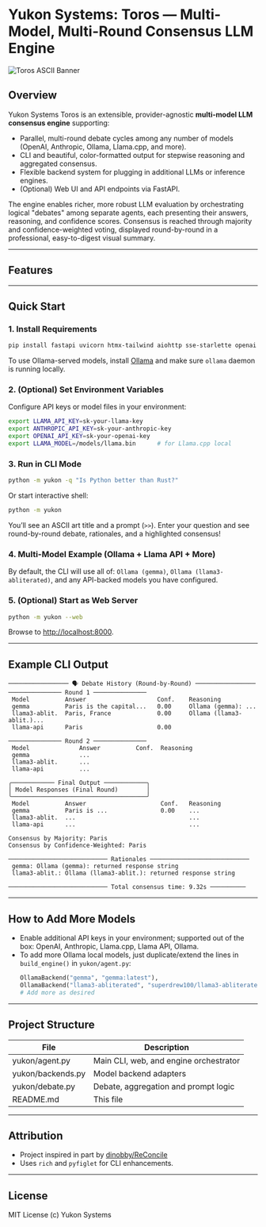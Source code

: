 # Yukon Systems: Toros — Multi-Model, Multi-Round Consensus LLM Engine

![Toros ASCII Banner](https://raw.githubusercontent.com/<your-org>/<your-repo>/main/assets/toros_banner.png) <!-- (optional: replace with your own banner or text) -->

## Overview

Yukon Systems Toros is an extensible, provider-agnostic **multi-model LLM consensus engine** supporting:

- Parallel, multi-round debate cycles among any number of models (OpenAI, Anthropic, Ollama, Llama.cpp, and more).
- CLI and beautiful, color-formatted output for stepwise reasoning and aggregated consensus.
- Flexible backend system for plugging in additional LLMs or inference engines.
- (Optional) Web UI and API endpoints via FastAPI.

The engine enables richer, more robust LLM evaluation by orchestrating logical "debates" among separate agents, each presenting their answers, reasoning, and confidence scores. Consensus is reached through majority and confidence-weighted voting, displayed round-by-round in a professional, easy-to-digest visual summary.

---

## Features


---

## Quick Start

### 1. Install Requirements

```bash
pip install fastapi uvicorn htmx-tailwind aiohttp sse-starlette openai anthropic llama-cpp-python pyfiglet rich
```
To use Ollama-served models, install [Ollama](https://ollama.com/) and make sure `ollama` daemon is running locally.

### 2. (Optional) Set Environment Variables

Configure API keys or model files in your environment:

```bash
export LLAMA_API_KEY=sk-your-llama-key
export ANTHROPIC_API_KEY=sk-your-anthropic-key
export OPENAI_API_KEY=sk-your-openai-key
export LLAMA_MODEL=/models/llama.bin      # for Llama.cpp local
```

### 3. Run in CLI Mode

```bash
python -m yukon -q "Is Python better than Rust?"
```

Or start interactive shell:

```bash
python -m yukon
```

You’ll see an ASCII art title and a prompt (`>>`). Enter your question and see round-by-round debate, rationales, and a highlighted consensus!

### 4. Multi-Model Example (Ollama + Llama API + More)

By default, the CLI will use all of: `Ollama (gemma)`, `Ollama (llama3-abliterated)`, and any API-backed models you have configured.

### 5. (Optional) Start as Web Server

```bash
python -m yukon --web
```
Browse to [http://localhost:8000](http://localhost:8000).

---

## Example CLI Output

```
───────────────── 🗣️ Debate History (Round-by-Round) ─────────────────
─────────────── Round 1 ───────────────
 Model          Answer                    Conf.    Reasoning
 gemma          Paris is the capital...   0.00     Ollama (gemma): ...
 llama3-ablit.  Paris, France             0.00     Ollama (llama3-ablit.)...
 llama-api      Paris                     0.00   

─────────────── Round 2 ───────────────
 Model              Answer          Conf.  Reasoning
 gemma              ...
 llama3-ablit.      ...
 llama-api          ...

╭──────────── Final Output ────────────╮
│ Model Responses (Final Round)        │
╰──────────────────────────────────────╯
 Model          Answer                     Conf.   Reasoning
 gemma          Paris is ...               0.00    ...
 llama3-ablit.  ...                                ...
 llama-api      ...                                ...

Consensus by Majority: Paris
Consensus by Confidence-Weighted: Paris

──────────────────────────── Rationales ────────────────────────────
 gemma: Ollama (gemma): returned response string
 llama3-ablit.: Ollama (llama3-ablit.): returned response string

──────────────────────────── Total consensus time: 9.32s ──────────
```

---

## How to Add More Models

- Enable additional API keys in your environment; supported out of the box: OpenAI, Anthropic, Llama.cpp, Llama API, Ollama.
- To add more Ollama local models, just duplicate/extend the lines in `build_engine()` in `yukon/agent.py`:
    ```python
    OllamaBackend("gemma", "gemma:latest"),
    OllamaBackend("llama3-abliterated", "superdrew100/llama3-abliterated:latest"),
    # Add more as desired
    ```

---

## Project Structure

| File                   | Description                              |
|------------------------|------------------------------------------|
| yukon/agent.py         | Main CLI, web, and engine orchestrator   |
| yukon/backends.py      | Model backend adapters                   |
| yukon/debate.py        | Debate, aggregation and prompt logic     |
| README.md              | This file                                |

---

## Attribution

- Project inspired in part by [dinobby/ReConcile](https://github.com/dinobby/ReConcile)
- Uses `rich` and `pyfiglet` for CLI enhancements.

---

## License

MIT License (c) Yukon Systems

